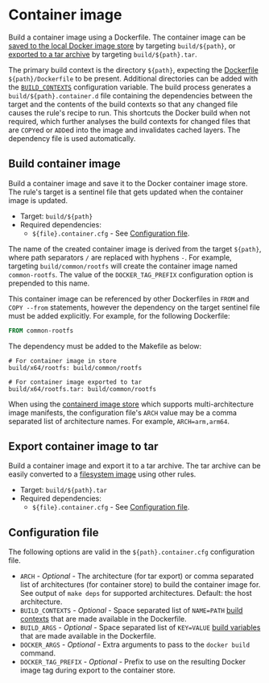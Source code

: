 # Container image

Build a container image using a Dockerfile.
The container image can be [saved to the local Docker image store](#build-container-image)
by targeting `build/${path}`, or [exported to a tar archive](#export-container-image-to-tar)
by targeting `build/${path}.tar`.

The primary build context is the directory `${path}`, expecting the
[Dockerfile](https://docs.docker.com/build/concepts/dockerfile/)
`${path}/Dockerfile` to be present.
Additional directories can be added with the [`BUILD_CONTEXTS`](#configuration-file) configuration
variable.
The build process generates a `build/${path}.container.d` file containing
the dependencies between the target and the contents of the build contexts
so that any changed file causes the rule's recipe to run.
This shortcuts the Docker build when not required, which further analyses
the build contexts for changed files that are `COPY`ed or `ADD`ed into the
image and invalidates cached layers.
The dependency file is used automatically.

## Build container image

Build a container image and save it to the Docker container image store.
The rule's target is a sentinel file that gets updated when the container image
is updated.
  
  - Target: `build/${path}`
  - Required dependencies:
    - `${file}.container.cfg` -  See [Configuration file](#configuration-file).

The name of the created container image is derived from the target `${path}`,
where path separators `/` are replaced with hyphens `-`.
For example, targeting `build/common/rootfs` will create the container image
named `common-rootfs`. The value of the `DOCKER_TAG_PREFIX` configuration option
is prepended to this name.

This container image can be referenced by other Dockerfiles in `FROM` and
`COPY --from` statements, however the dependency on the target sentinel file
must be added explicitly.
For example, for the following Dockerfile:

```Dockerfile title="x64/rootfs/Dockerfile"
FROM common-rootfs
```

The dependency must be added to the Makefile as below:

```make
# For container image in store
build/x64/rootfs: build/common/rootfs

# For container image exported to tar
build/x64/rootfs.tar: build/common/rootfs
```

When using the [containerd image store](https://docs.docker.com/engine/storage/containerd/)
which supports multi-architecture image manifests, the configuration file's
`ARCH` value may be a comma separated list of architecture names.
For example, `ARCH=arm,arm64`.
  
## Export container image to tar

Build a container image and export it to a tar archive.
The tar archive can be easily converted to a [filesystem image](filesystems.md)
using other rules.
  
  - Target: `build/${path}.tar`
  - Required dependencies:
    - `${file}.container.cfg` -  See [Configuration file](#configuration-file).

## Configuration file

The following options are valid in the `${path}.container.cfg` configuration file.

   - `ARCH` - *Optional* - The architecture (for tar export) or comma
     separated list of architectures (for container store) to build the
     container image for.
     See output of `make deps` for supported architectures.
     Default: the host architecture.
   - `BUILD_CONTEXTS` - *Optional* - Space separated list of `NAME=PATH` [build contexts](https://docs.docker.com/reference/cli/docker/buildx/build/#build-context)
      that are made available in the Dockerfile.
   - `BUILD_ARGS` - *Optional* - Space separated list of `KEY=VALUE` [build variables](https://docs.docker.com/reference/cli/docker/buildx/build/#build-arg)
     that are made available in the Dockerfile.
   - `DOCKER_ARGS` - *Optional* - Extra arguments to pass to the
     `docker build` command.
   - `DOCKER_TAG_PREFIX` - *Optional* - Prefix to use on the resulting Docker
     image tag during export to the container store.
